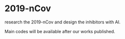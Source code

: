 # 2019-nCov
research the 2019-nCov and design the inhibitors with AI.

Main codes will be available after our works published.
